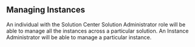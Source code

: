 ## Managing Instances
An individual with the Solution Center Solution Administrator role will be able to manage all the instances across a particular solution. An Instance Administrator will be able to manage a particular instance.
